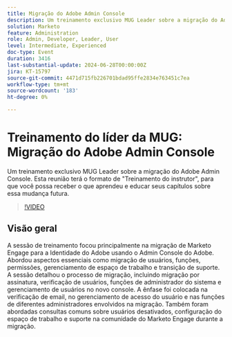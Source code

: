 ```yaml
---
title: Migração do Adobe Admin Console
description: Um treinamento exclusivo MUG Leader sobre a migração do Adobe Admin Console. Esta reunião terá o formato de "Treinamento do instrutor", para que você possa receber o que aprendeu e educar seus capítulos sobre essa mudança futura.
solution: Marketo
feature: Administration
role: Admin, Developer, Leader, User
level: Intermediate, Experienced
doc-type: Event
duration: 3416
last-substantial-update: 2024-06-28T00:00:00Z
jira: KT-15797
source-git-commit: 4471d715fb226701bdad95ffe2834e763451c7ea
workflow-type: tm+mt
source-wordcount: '183'
ht-degree: 0%

---
```



# Treinamento do líder da MUG: Migração do Adobe Admin Console

Um treinamento exclusivo MUG Leader sobre a migração do Adobe Admin Console. Esta reunião terá o formato de &quot;Treinamento do instrutor&quot;, para que você possa receber o que aprendeu e educar seus capítulos sobre essa mudança futura.

>[!VIDEO](https://video.tv.adobe.com/v/3430626/?learn=on)

## Visão geral

A sessão de treinamento focou principalmente na migração de Marketo Engage para a Identidade do Adobe usando o Admin Console do Adobe. Abordou aspectos essenciais como migração de usuários, funções, permissões, gerenciamento de espaço de trabalho e transição de suporte. A sessão detalhou o processo de migração, incluindo migração por assinatura, verificação de usuários, funções de administrador do sistema e gerenciamento de usuários no novo console. A ênfase foi colocada na verificação de email, no gerenciamento de acesso do usuário e nas funções de diferentes administradores envolvidos na migração. Também foram abordadas consultas comuns sobre usuários desativados, configuração do espaço de trabalho e suporte na comunidade do Marketo Engage durante a migração.
